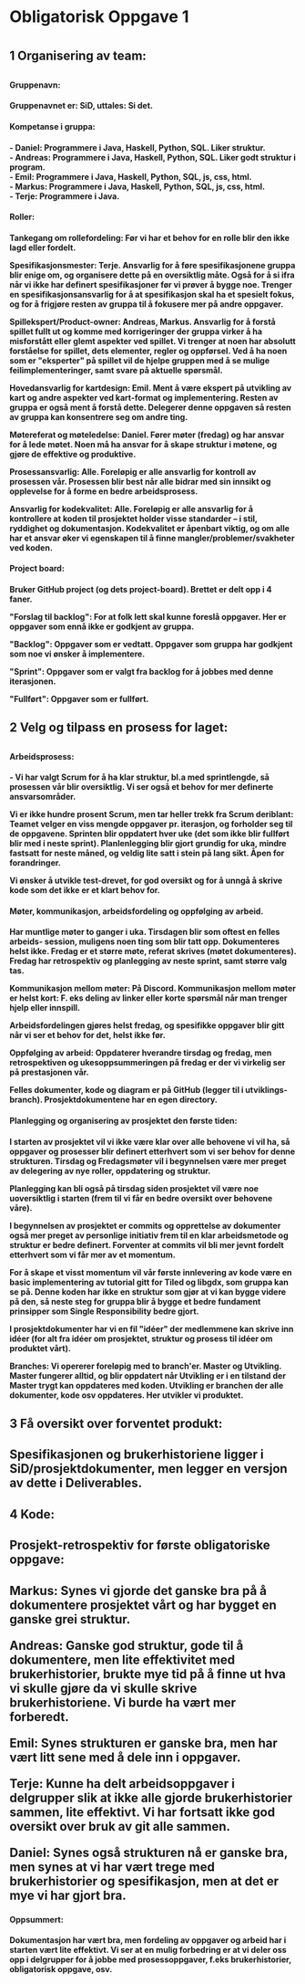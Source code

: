 <h1>Obligatorisk Oppgave 1<h1/>



<h2>1 Organisering av team: <h2/>

<h4>Gruppenavn: <h4/> <p>Gruppenavnet er: SiD, uttales: Si det.
<p/>

<h4>Kompetanse i gruppa:<h4/>
<p>
	- Daniel: Programmere i Java, Haskell, Python, SQL. Liker struktur.<br>
	- Andreas: Programmere i Java, Haskell, Python, SQL. Liker godt struktur i program.<br>
	- Emil: Programmere i Java, Haskell, Python, SQL, js, css, html. <br>
	- Markus: Programmere i Java, Haskell, Python, SQL, js, css, html.<br>
	- Terje: Programmere i Java.
<p/>
    
<h4>Roller:<h4/>
<p>
Tankegang om rollefordeling: Før vi har et behov for en rolle blir den ikke lagd eller fordelt.<br>

Spesifikasjonsmester: Terje. Ansvarlig for å føre spesifikasjonene gruppa blir enige 	om, og organisere dette på en oversiktlig måte. Også for å si ifra når vi ikke har 	definert spesifikasjoner før vi prøver å bygge noe. Trenger en spesifikasjonsansvarlig 	for å at spesifikasjon skal ha et spesielt fokus, og for å frigjøre resten av gruppa til 	å fokusere mer på andre oppgaver.
	
Spillekspert/Product-owner: Andreas, Markus. Ansvarlig for å forstå spillet fullt ut 	og komme med korrigeringer der gruppa virker å ha misforstått eller glemt 	aspekter ved spillet.
	Vi trenger at noen har absolutt forståelse for spillet, dets elementer, regler og 	oppførsel. Ved å ha noen som er "eksperter" på spillet vil de hjelpe gruppen med å 	se mulige feilimplementeringer, samt svare på aktuelle spørsmål.
	
Hovedansvarlig for kartdesign: Emil. Ment å være ekspert på utvikling av kart og 	andre aspekter ved kart-format og implementering. Resten av gruppa er også ment å 	forstå dette. Delegerer denne oppgaven så resten av gruppa kan konsentrere seg 	om andre ting.
	
    
Møtereferat og møteledelse: Daniel. Fører møter (fredag) og har ansvar for å lede 	møtet. Noen må ha ansvar for å skape struktur i møtene, og gjøre de effektive og 	produktive.
	
Prosessansvarlig: Alle.
	Foreløpig er alle ansvarlig for kontroll av prosessen vår. Prosessen blir best når alle 	bidrar med sin innsikt og opplevelse for å forme en bedre arbeidsprosess.
	
 Ansvarlig for kodekvalitet: Alle.
	Foreløpig er alle ansvarlig for å kontrollere at koden til prosjektet holder visse 	standarder – i stil, ryddighet og dokumentasjon. Kodekvalitet er åpenbart viktig, og 	om alle har et ansvar øker vi egenskapen til å finne mangler/problemer/svakheter 	ved koden.
<p/>

<h4>Project board:<h4/>
<p>
Bruker GitHub project (og dets project-board). Brettet er delt opp i 4 faner. <br>
	
"Forslag til backlog": For at folk lett skal kunne foreslå oppgaver. Her er oppgaver som ennå ikke er godkjent av gruppa. <br>

"Backlog": Oppgaver som er vedtatt. Oppgaver som gruppa har godkjent som noe 	vi ønsker å implementere. <br>

"Sprint": Oppgaver som er valgt fra backlog for å jobbes med denne iterasjonen.<br>

"Fullført": Oppgaver som er fullført.<br>
    
<p/>

<h2>2  Velg og tilpass en prosess for laget:<h2/>

<h4>Arbeidsprosess:<h4/>
    
<p>
- Vi har valgt Scrum for å ha klar struktur, bl.a med sprintlengde, så prosessen vår blir 	oversiktlig. Vi ser også et behov for mer definerte ansvarsområder. <br>
	
Vi er ikke hundre prosent Scrum, men tar heller trekk fra Scrum deriblant: Teamet 	velger en viss mengde oppgaver pr. iterasjon, og forholder seg til de oppgavene. Sprinten blir oppdatert hver uke (det som ikke blir fullført blir med i neste sprint). 	Planlenlegging blir gjort grundig for uka, mindre fastsatt for neste måned, og veldig 	lite satt i stein på lang sikt. Åpen for forandringer. <br/>

Vi ønsker å utvikle test-drevet, for god oversikt og for å unngå å skrive kode som 	det ikke er et klart behov for.<br>
<p/>

<h4>Møter, kommunikasjon, arbeidsfordeling og oppfølging av arbeid.<h4/>
<p>
Har muntlige møter to ganger i uka. Tirsdagen blir som oftest en felles arbeids-	session, muligens noen ting som blir tatt opp. Dokumenteres helst ikke. Fredag 	er 	et større møte, referat skrives (møtet dokumenteres). Fredag har retrospektiv og 	planlegging av neste sprint, samt større valg tas.<br>

Kommunikasjon mellom møter: På Discord. Kommunikasjon mellom møter er helst 	kort: F. eks deling av linker eller korte spørsmål når man trenger hjelp eller innspill. <br>

Arbeidsfordelingen gjøres helst fredag, og spesifikke oppgaver blir gitt når vi ser et 	behov for det, helst ikke før. <br>

Oppfølging av arbeid: Oppdaterer hverandre tirsdag og fredag, men retrospektiven 	og ukesoppsummeringen på fredag er der vi virkelig ser på prestasjonen vår.<br>

Felles dokumenter, kode og diagram er på GitHub (legger til i utviklings-branch). 	Prosjektdokumentene har en egen directory.<br>
<p/>
<h4>Planlegging og organisering av prosjektet den første tiden:<h4/>
<p>
I starten av prosjektet vil vi ikke være klar over alle behovene vi vil ha, så oppgaver 	og prosesser blir definert etterhvert som vi ser behov for denne strukturen. Tirsdag 	og Fredagsmøter vil i begynnelsen være mer preget av delegering av nye roller, 	oppdatering og struktur.<br>

Planlegging kan bli også på tirsdag siden prosjektet vil være noe uoversiktlig i 	starten (frem til vi får en bedre oversikt over behovene våre).<br>

I begynnelsen av prosjektet er commits og opprettelse av dokumenter også mer 	preget av personlige initiativ frem til en klar arbeidsmetode og struktur er bedre 	definert. Forventer at commits vil bli mer jevnt fordelt etterhvert som vi får mer av 	et momentum.<br>
    
For å skape et visst momentum vil vår første innlevering av kode være en basic implementering av tutorial gitt for Tiled og libgdx, som gruppa kan se på. Denne koden har ikke en struktur som gjør at vi kan bygge videre på den, så neste steg for gruppa blir å bygge et bedre fundament prinsipper som Single Responsibility bedre gjort.<br>

I prosjektdokumenter har vi en fil "idéer" der medlemmene kan skrive inn idéer (for 	alt fra idéer om prosjektet, struktur og prosess til idéer om produktet vårt).<br>

Branches: 
	Vi opererer foreløpig med to branch'er. Master og Utvikling.
	Master fungerer alltid, og blir oppdatert når Utvikling er i en tilstand der Master 		trygt kan oppdateres med koden.
	Utvikling er branchen der alle dokumenter, kode osv oppdateres. Her utvikler vi 	produktet.<br>
<p/>
<h2>3 Få oversikt over forventet produkt:<h2/>

<p>Spesifikasjonen og brukerhistoriene ligger i SiD/prosjektdokumenter, men legger en versjon av dette i Deliverables.<p/>

<h2>4 Kode:<h2/>

<h2>Prosjekt-retrospektiv for første obligatoriske oppgave:<h2/>
<p>
Markus: Synes vi gjorde det ganske bra på å dokumentere prosjektet vårt og har 	bygget en ganske grei struktur.<br>

Andreas: Ganske god struktur, gode til å dokumentere, men lite effektivitet med 	brukerhistorier, brukte mye tid på å finne ut hva vi skulle gjøre da vi skulle skrive 	brukerhistoriene. Vi burde ha vært mer forberedt.<br>

Emil: Synes strukturen er ganske bra, men har vært litt sene med å dele inn i 	oppgaver.<br>

Terje: Kunne ha delt arbeidsoppgaver i delgrupper slik at ikke alle gjorde 	brukerhistorier sammen, lite effektivt. Vi har fortsatt ikke god oversikt over bruk av 	git alle sammen.<br>

Daniel: Synes også strukturen nå er ganske bra, men synes at vi har vært trege med 	brukerhistorier og spesifikasjon, men at det er mye vi har gjort bra.<br>
<p>

<h4>Oppsummert: <h4/><p>
Dokumentasjon har vært bra, men fordeling av oppgaver og arbeid har i starten vært lite effektivt. Vi ser at en mulig forbedring er at vi deler oss opp i delgrupper for å jobbe med prosessoppgaver, f.eks brukerhistorier, obligatorisk oppgave, osv.<p/>
